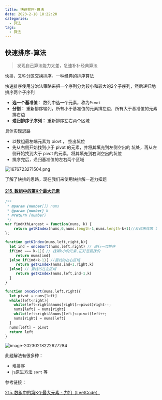 ```yaml
---
title: 快速排序-算法
date: 2023-2-18 18:22:20
categories:
  - 算法
tags:
  - 算法
---
```






## 快速排序-算法

> 发现自己算法能力太差，急速补补经典算法

快排，又称分区交换排序。一种经典的排序算法

快速排序使用分治法策略来把一个序列分为较小和较大的2个子序列，然后递归地排序两个子序列

- **选一个基准值**： 数列中选一个元素，称为`Pivot`
- **分割：** 重新排序输列，所有小于基准值的元素排左边，所有大于基准值的元素排右边
- **递归排序子序列：** 重新排序左右两个区域

具体实现思路

- 以数组最左端元素为 piovt ， 空出坑位
- 先从右侧开始找到小于 pivot 的元素，并将其填充到左侧空出的 坑处，再从左侧开始找到大于 pivot 的元素，将其填充到右测空出的坑位
- 排序完后，递归基准值的左右两个区域

![1676723271504.png](http://img.yuadh.com/imgs/2023/02/18/1676723271504.png)



了解了快排的思路，现在我们来使用快排解一道力扣题

#### [215. 数组中的第K个最大元素](https://leetcode.cn/problems/kth-largest-element-in-an-array/)

```js
/**
 * @param {number[]} nums
 * @param {number} k
 * @return {number}
 */
var findKthLargest = function(nums, k) {
    return getKIndex(nums,0,nums.length-1,nums.length-k+1)//反过来找第 len-k+1小的，即为第k大的
};

function getKIndex(nums,left,right,k){
  let ind = onceSort(nums,left,right) // 进行一次排序
  if(ind === k-1){ // 找第k小的元素,正好是要找的
     return nums[ind]
  }else if(ind<k-1){ //要找的在右区域
     return getKIndex(nums,ind+1,right,k)
  }else{ // 要找的在左区域
     return getKIndex(nums,left,ind-1,k)
  }
}

function onceSort(nums,left,right){
  let pivot = nums[left]
  while(left<right){
  	while(left<right&&nums[right]>=pivot)right--;
    nums[left] = nums[right]
    while(left<right&&nums[left]<=pivot)left++;
    nums[right] = nums[left]
  }
  nums[left] = pivot
  return left
}
```

![image-20230218222927284](C:%5CUsers%5Cyuadh%5CAppData%5CRoaming%5CTypora%5Ctypora-user-images%5Cimage-20230218222927284.png)

此题解法有很多种：

- 堆排序
- js原生方法 `sort` 等

参考链接：

[215. 数组中的第K个最大元素 - 力扣（LeetCode）](https://leetcode.cn/problems/kth-largest-element-in-an-array/)











